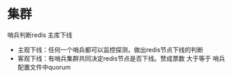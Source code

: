 # 集群

哨兵判断redis 主库下线&#x20;

* 主观下线：任何一个哨兵都可以监控探测，做出redis节点下线的判断
* 客观下线：有哨兵集群共同决定redis节点是否下线。赞成票数 大于等于 哨兵配置文件中quorum
